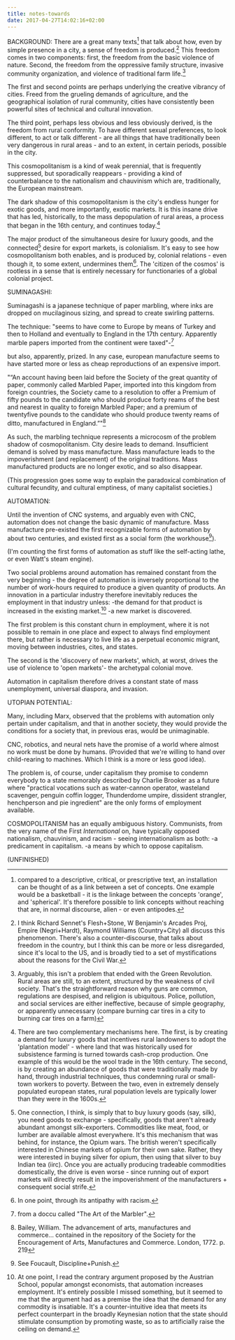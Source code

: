 ```yaml
---
title: notes-towards
date: 2017-04-27T14:02:16+02:00
---
```

BACKGROUND:
There are a great many texts[^1] that talk about how, even by simple presence in a city, a sense of freedom is produced.[^2] This freedom comes in two components: first, the freedom from the basic violence of nature. Second, the freedom from the oppressive family structure, invasive community organization, and violence of traditional farm life.[^3]

The first and second points are perhaps underlying the creative vibrancy of cities. Freed from the grueling demands of agriculture, and the geographical isolation of rural community, cities have consistently been powerful sites of technical and cultural innovation.
<!--more-->

The third point, perhaps less obvious and less obviously derived, is the freedom from rural conformity. To have different sexual preferences, to look different, to act or talk different - are all things that have traditionally been very dangerous in rural areas - and to an extent, in certain periods, possible in the city.

This cosmopolitanism is a kind of weak perennial, that is frequently suppressed, but sporadically reappears - providing a kind of counterbalance to the nationalism and chauvinism which are, traditionally, the European mainstream. 

The dark shadow of this cosmopolitanism is the city's endless hunger for exotic goods, and more importantly, exotic markets. It is this insane drive that has led, historically, to the mass depopulation of rural areas, a process that began in the 16th century, and continues today.[^4]

The major product of the simultaneous desire for luxury goods, and the connected[^5] desire for export markets, is colonialism. It's easy to see how cosmopolitanism both enables, and is produced by, colonial relations - even though it, to some extent, undermines them[^6]. The 'citizen of the cosmos' is rootless in a sense that is entirely necessary for functionaries of a global colonial project.

SUMINAGASHI:

Suminagashi is a japanese technique of paper marbling, where inks are dropped on mucilaginous sizing, and spread to create swirling patterns.

The technique:
"seems to have come to Europe by means of Turkey and then to Holland and eventually to England in the 17th century. Apparently marble papers imported from the continent were taxed"-[^7]

but also, apparently, prized. In any case, european manufacture seems to have started more or less as cheap reproductions of an expensive import.

"“An account having been laid before the Society of the great quantity of paper, commonly called Marbled Paper, imported into this kingdom from foreign countries, the Society came to a resolution to offer a Premium of fifty pounds to the candidate who should produce forty reams of the best and nearest in quality to foreign Marbled Paper; and a premium of twentyfive pounds to the candidate who should produce twenty reams of ditto, manufactured in England.”"[^8]

As such, the marbling technique represents a microcosm of the problem shadow of cosmopolitanism. City desire leads to demand. Insufficient demand is solved by mass manufacture. Mass manufacture leads to the impoverishment (and replacement) of the original traditions. Mass manufactured products are no longer exotic, and so also disappear. 

(This progression goes some way to explain the paradoxical combination of cultural fecundity, and cultural emptiness, of many capitalist societies.)

AUTOMATION:

Until the invention of CNC systems, and arguably even with CNC, automation does not change the basic dynamic of manufacture. Mass manufacture pre-existed the first recognizable forms of automation by about two centuries, and existed first as a social form (the workhouse[^9]). 

(I'm counting the first forms of automation as stuff like the self-acting lathe, or even Watt's steam engine).

Two social problems around automation has remained constant from the very beginning - the degree of automation is inversely proportional to the number of work-hours required to produce a given quantity of products. An innovation in a particular industry therefore inevitably reduces the employment in that industry unless:
-the demand for that product is increased in the existing market.[^10]
-a new market is discovered.

The first problem is this constant churn in employment, where it is not possible to remain in one place and expect to always find employment there, but rather is necessary to live life as a perpetual economic migrant, moving between industries, cites, and states.

The second is the 'discovery of new markets', which, at worst, drives the use of violence to 'open markets'- the archetypal colonial move.

Automation in capitalism therefore drives a constant state of mass unemployment, universal diaspora, and invasion. 

UTOPIAN POTENTIAL:

Many, including Marx, observed that the problems with automation only pertain under capitalism, and that in another society, they would provide the conditions for a society that, in previous eras, would be unimaginable. 

CNC, robotics, and neural nets have the promise of a world where almost no work must be done by humans. (Provided that we're willing to hand over child-rearing to machines. Which I think is a more or less good idea).

The problem is, of course, under capitalism they promise to condemn everybody to a state memorably described by Charlie Brooker as a future where "practical vocations such as water-cannon operator, wasteland scavenger, penguin coffin logger, Thunderdome umpire, dissident strangler, henchperson and pie ingredient" are the only forms of employment available.

COSMOPOLITANISM has an equally ambiguous history. Communists, from the very name of the First *International* on, have typically opposed nationalism, chauvinism, and racism - seeing internationalism as both:
-a predicament in capitalism.
-a means by which to oppose capitalism.

(UNFINISHED)



[^2]:I think Richard Sennet's Flesh+Stone, W Benjamin's Arcades Proj, Empire (Negri+Hardt), Raymond Williams (Country+City) all discuss this phenomenon. There's also a counter-discourse, that talks about freedom in the country, but I think this can be more or less disregarded, since it's local to the US, and is broadly tied to a set of mystifications about the reasons for the Civil War.
[^3]:Arguably, this isn't a problem that ended with the Green Revolution. Rural areas are still, to an extent, structured by the weakness of civil society. That's the straightforward reason why guns are common, regulations are despised, and religion is ubiquitous. Police, pollution, and social services are either ineffective, because of simple geography, or apparently unnecessary (compare burning car tires in a city to burning car tires on a farm)
[^1]:compared to a descriptive, critical, or prescriptive text, an installation can be thought of as a link between a set of concepts. One example would be a basketball - it is the linkage between the concepts 'orange', and 'spherical'. It's therefore possible to link concepts without reaching that are, in normal discourse, alien - or even antipodes. 
[^4]:There are two complementary mechanisms here. The first, is by creating a demand for luxury goods that incentives rural landowners to adopt the 'plantation model' - where land that was historically used for subsistence farming is turned towards cash-crop production. One example of this would be the wool trade in the 16th century. The second, is by creating an abundance of goods that were traditionally made by hand, through industrial techniques, thus condemning rural or small-town workers to poverty. Between the two, even in extremely densely populated european states, rural population levels are typically lower than they were in the 1600s. 
[^5]:One connection, I think, is simply that to buy luxury goods (say, silk), you need goods to exchange - specifically, goods that aren't already abundant amongst silk-exporters. Commodities like meat, food, or lumber are available almost everywhere. It's this mechanism that was behind, for instance, the Opium wars. The british weren't specifically interested in Chinese markets of opium for their own sake. Rather, they were interested in buying silver for opium, then using that silver to buy Indian tea (iirc). Once you are actually producing tradeable commodities domestically, the drive is even worse - since running out of export markets will directly result in the impoverishment of the manufacturers + consequent social strife. 
[^6]:In one point, through its antipathy with racism. 
[^7]:from a doccu called "The Art of the Marbler". 
[^8]: Bailey, William. The advancement of arts, manufactures and commerce... contained in the repository of the Society for the Encouragement of Arts, Manufactures and Commerce. London, 1772. p. 219
[^9]: See Foucault, Discipline+Punish.
[^10]: At one point, I read the contrary argument proposed by the Austrian School, popular amongst economists, that automation increases employment. It's entirely possible I missed something, but it seemed to me that the argument had as a premise the idea that the demand for any commodity is insatiable. It's a counter-intuitive idea that meets its perfect counterpart in the broadly Keynesian notion that the state should stimulate consumption by promoting waste, so as to artificially raise the ceiling on demand.
